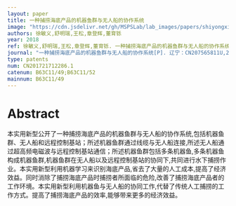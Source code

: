 ```yaml
---
layout: paper
title: 一种捕捞海底产品的机器鱼群与无人船的协作系统
image: "https://cdn.jsdelivr.net/gh/MSPSLab/lab_images/papers/shiyongxinxng.png"
authors: 徐敏义,舒明瑞,王松,章登辉,董育铄
year: 2018
ref: 徐敏义,舒明瑞,王松,章登辉,董育铄. 一种捕捞海底产品的机器鱼群与无人船的协作系统[P]. 辽宁：CN207565811U,2018-07-03
journal: "一种捕捞海底产品的机器鱼群与无人船的协作系统[P]. 辽宁：CN207565811U,2018-07-03"
type: patents
num: CN201721712286.1
catenum: B63C11/49;B63C11/52
mainnum: B63C11/49
---
```


# Abstract

本实用新型公开了一种捕捞海底产品的机器鱼群与无人船的协作系统,包括机器鱼群、无人船和远程控制基站；所述机器鱼群通过线缆与无人船连接,所述无人船通过超高频电磁波与远程控制基站通信；所述机器鱼群包括多条机器鱼,多条机器鱼构成机器鱼群,机器鱼群在无人船以及远程控制基站的协同下,共同进行水下捕捞作业。本实用新型利用机器学习来识别海底产品,省去了大量的人工成本,提高了经济效益。同时消除了捕捞海底产品时捕捞者所面临的危险,改善了捕捞海底产品者的工作环境。本实用新型利用机器鱼与无人船的协同工作,代替了传统人工捕捞的工作方式。提高了捕捞海底产品的效率,能够带来更多的经济效益。